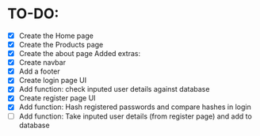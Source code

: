 # TO-DO: #
- [X] Create the Home page
- [X] Create the Products page
- [X] Create the about page
Added extras:
- [X] Create navbar
- [X] Add a footer
- [X] Create login page UI
- [X] Add function: check inputed user details against database
- [X] Create register page UI
- [X] Add function: Hash registered passwords and compare hashes in login 
- [ ] Add function: Take inputed user details (from register page) and add to database
